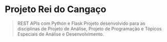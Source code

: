 # Projeto Rei do Cangaço

> REST APIs com Python e Flask
    Projeto desenvolvido para as disciplinas de Projeto de Análise, Projeto de Programação e Tópicos Especiais de Análise e Desenvolvimento.
